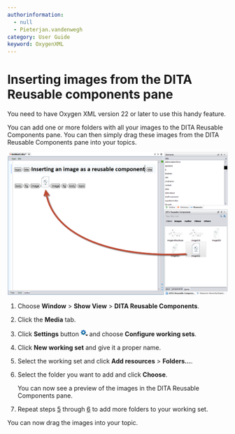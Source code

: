 ```yaml
---
authorinformation:
  - null
  - Pieterjan.vandenwegh
category: User Guide
keyword: OxygenXML
---
```


# Inserting images from the DITA Reusable components pane

You need to have Oxygen XML version 22 or later to use this handy feature.

You can add one or more folders with all your images to the DITA Reusable Components pane. You can then simply drag these images from the DITA Reusable Components pane into your topics.

![](../../../../.gitbook/assets/image_as_reusable_component.png)

1. Choose **Window** &gt; **Show View** &gt; **DITA Reusable Components**.
2. Click the **Media** tab.
3. Click **Settings** button ![](../../../../.gitbook/assets/settings.png) and choose **Configure working sets**.
4. Click **New working set** and give it a proper name.
5. Select the working set and click **Add resources** &gt; **Folders...**.
6. Select the folder you want to add and click **Choose**.

   You can now see a preview of the images in the DITA Reusable Components pane.

7. Repeat steps [5](ta_adding_images_dita_reusable_components.md#step_zqn_cdf_5kb) through [6](ta_adding_images_dita_reusable_components.md#step_nzb_jdf_5kb) to add more folders to your working set.

You can now drag the images into your topic.

